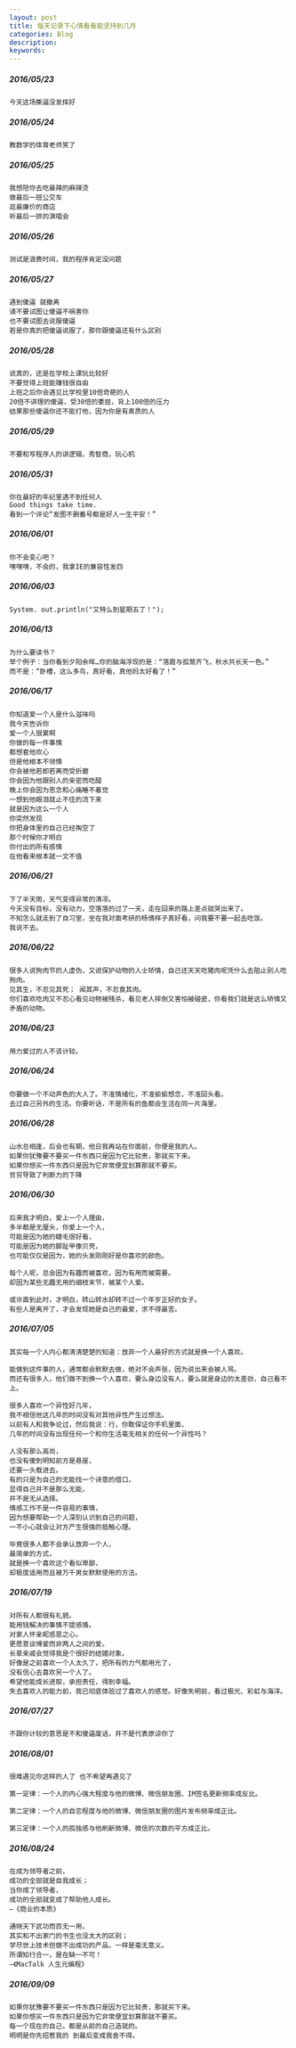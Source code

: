 ```yaml
---
layout: post
title: 每天记录下心情看看能坚持到几月
categories: Blog
description: 
keywords: 
---
```


##### 2016/05/23
```
今天这场撕逼没发挥好
```
##### 2016/05/24
```
教数学的体育老师笑了
```
##### 2016/05/25
```
我想陪你去吃最辣的麻辣烫
做最后一班公交车
逛最廉价的商店
听最后一排的演唱会
```
##### 2016/05/26
```
测试是浪费时间，我的程序肯定没问题
```
##### 2016/05/27
```
遇到傻逼 就撤离
请不要试图让傻逼不祸害你
也不要试图去说服傻逼
若是你真的把傻逼说服了，那你跟傻逼还有什么区别
```
##### 2016/05/28
```
说真的，还是在学校上课玩比较好
不要觉得上班能赚钱很自由
上班之后你会遇见比学校里10倍奇葩的人
20倍不讲理的傻逼，受30倍的委屈，背上100倍的压力
结果那些傻逼你还不能打他，因为你是有素质的人
```
##### 2016/05/29
```
不要和写程序人的讲逻辑，秀智商，玩心机
```
##### 2016/05/31
```
你在最好的年纪里遇不到任何人
Good things take time.
看到一个评论“发图不删番号都是好人一生平安！”
```
##### 2016/06/01
```
你不会变心吧？
嘿嘿嘿，不会的，我拿IE的兼容性发四
```
##### 2016/06/03
```
System. out.println("又特么到星期五了！");
```
##### 2016/06/13
```
为什么要读书？
举个例子：当你看到夕阳余晖…你的脑海浮现的是：“落霞与孤鹜齐飞，秋水共长天一色。”
而不是：“卧槽，这么多鸟，真好看，真他妈太好看了！”
```
##### 2016/06/17
```
你知道爱一个人是什么滋味吗
我今天告诉你
爱一个人很累啊
你做的每一件事情
都想套他欢心
但是他根本不领情
你会被他若即若离而受折磨
你会因为他跟别人的亲密而吃醋
晚上你会因为思念和心痛睡不着觉
一想到他眼泪就止不住的流下来
就是因为这么一个人
你突然发现
你把身体里的自己已经掏空了
那个时候你才明白
你付出的所有感情
在他看来根本就一文不值
```
##### 2016/06/21
```
下了半天雨，天气变得异常的清凉。
今天没有目标，没有动力，空落落的过了一天，走在回来的路上差点就哭出来了。
不知怎么就走到了自习室，坐在我对面考研的杨倩样子真好看，问我要不要一起去吃饭。
我说不去。
```
##### 2016/06/22
```
很多人说狗肉节的人虚伪，又说保护动物的人士矫情，自己还天天吃猪肉呢凭什么去阻止别人吃狗肉。
见其生，不忍见其死； 闻其声，不忍食其肉。
你们喜欢吃肉又不忍心看见动物被残杀，看见老人摔倒又害怕被碰瓷，你看我们就是这么矫情又矛盾的动物。
```
##### 2016/06/23
```
用力爱过的人不该计较。
```
##### 2016/06/24
```
你要做一个不动声色的大人了。不准情绪化，不准偷偷想念，不准回头看。
去过自己另外的生活。你要听话，不是所有的鱼都会生活在同一片海里。
```
##### 2016/06/28
```
山水总相逢，后会也有期，他日我再站在你面前，你便是我的人。
如果你犹豫要不要买一件东西只是因为它比较贵，那就买下来。
如果你想买一件东西只是因为它非常便宜划算那就不要买。 
贫穷导致了判断力的下降
```
##### 2016/06/30
```
后来我才明白，爱上一个人理由，
多半都是无厘头，你爱上一个人，
可能是因为她的睫毛很好看，
可能是因为她的脚趾甲像贝壳，
也可能仅仅是因为，她的头发刚刚好是你喜欢的颜色。

每个人呢，总会因为有趣而被喜欢，因为有用而被需要。
却因为某些无趣无用的细枝末节，被某个人爱。

或许直到此时，才明白，转山转水却转不过一个年岁正好的女子。
有些人是离开了，才会发现她是自己的最爱，求不得最苦。
```
##### 2016/07/05
```
其实每一个人内心都清清楚楚的知道：放弃一个人最好的方式就是换一个人喜欢。

能做到这件事的人，通常都会默默去做，绝对不会声张，因为说出来会被人骂。
而还有很多人，他们做不到换一个人喜欢，要么身边没有人，要么就是身边的太差劲，自己看不上。

很多人喜欢一个异性好几年，
我不相信他这几年的时间没有对其他异性产生过想法。
以前有人和我争论过，然后我说：行，你敢保证你手机里面，
几年的时间没有出现任何一个和你生活毫无相关的任何一个异性吗？

人没有那么高尚，
也没有傻到明知前方是悬崖，
还要一头载进去。
有的只是为自己的无能找一个诗意的借口，
显得自己并不是那么无能，
并不是无从选择。
情感工作不是一件容易的事情，
因为想要帮助一个人深刻认识到自己的问题，
一不小心就会让对方产生很强的抵触心理。

毕竟很多人都不会承认放弃一个人，
最简单的方式，
就是换一个喜欢这个看似卑鄙，
却极度适用而且被万千男女默默使用的方法。
```
##### 2016/07/19
```
对所有人都很有礼貌。
能用钱解决的事情不提感情。
对家人怀亲昵感恩之心。
更愿意谈博爱而非两人之间的爱。
长辈亲戚会觉得我是个很好的结婚对象。
好像是之前喜欢一个人太久了，把所有的力气都用光了，
没有信心去喜欢另一个人了。
希望他能成长进取，承担责任，得到幸福。
失去喜欢人的能力前，我已彻底体验过了喜欢人的感觉。好像失明前，看过极光、彩虹与海洋。
```
##### 2016/07/27
```
不跟你计较的意思是不和傻逼废话，并不是代表原谅你了
```
##### 2016/08/01
```
很难遇见你这样的人了 也不希望再遇见了

第一定律：一个人的内心强大程度与他的微博、微信朋友圈、IM签名更新频率成反比。

第二定律：一个人的自恋程度与他的微博、微信朋友圈的图片发布频率成正比。

第三定律：一个人的孤独感与他刷新微博、微信的次数的平方成正比。
```
##### 2016/08/24
```
在成为领导者之前，
成功的全部就是自我成长；
当你成了领导者，
成功的全部就变成了帮助他人成长。
–《商业的本质》

通晓天下武功而百无一用，
其实和不出家门的书生也没太大的区别；
学尽世上技术但做不出成功的产品，一样是毫无意义。
所谓知行合一，是在缺一不可！
–《MacTalk 人生元编程》
```
##### 2016/09/09
```
如果你犹豫要不要买一件东西只是因为它比较贵，那就买下来。
如果你想买一件东西只是因为它非常便宜划算那就不要买。
每一个现在的自己，都是从前的自己造就的。
明明是你先招惹我的 到最后变成我舍不得。
```

